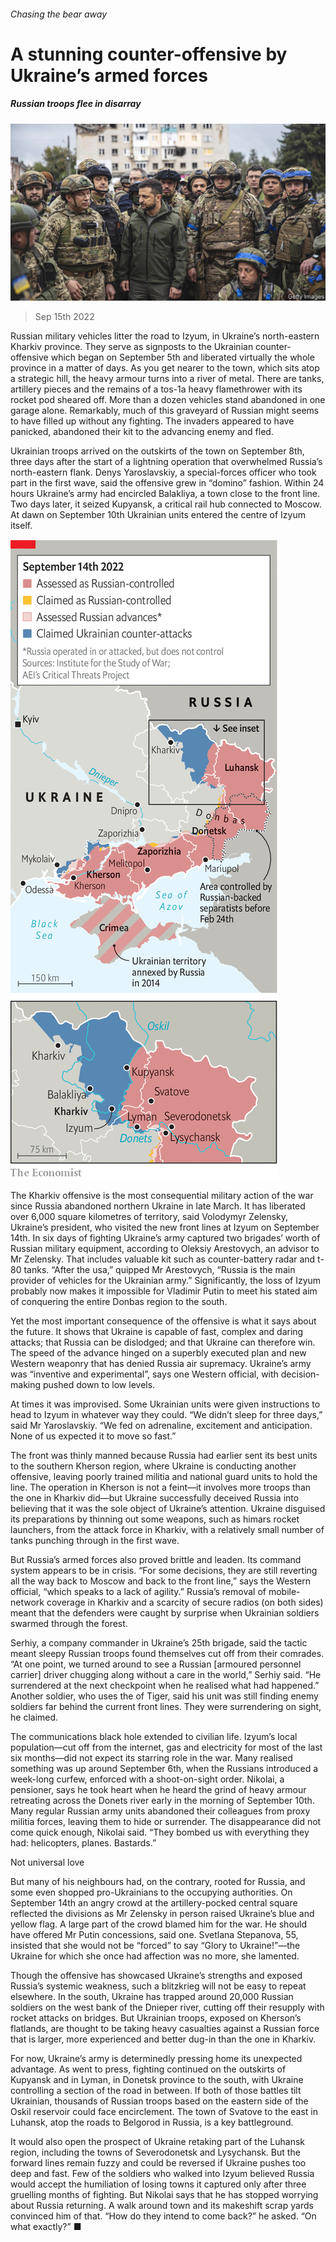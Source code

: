 ###### Chasing the bear away

# A stunning counter-offensive by Ukraine’s armed forces 

##### Russian troops flee in disarray 

![image](images/20220917_EUP002.jpg) 

> Sep 15th 2022 

Russian military vehicles litter the road to Izyum, in Ukraine’s north-eastern Kharkiv province. They serve as signposts to the Ukrainian counter-offensive which began on September 5th and liberated virtually the whole province in a matter of days. As you get nearer to the town, which sits atop a strategic hill, the heavy armour turns into a river of metal. There are tanks, artillery pieces and the remains of a tos-1a heavy flamethrower with its rocket pod sheared off. More than a dozen vehicles stand abandoned in one garage alone. Remarkably, much of this graveyard of Russian might seems to have filled up without any fighting. The invaders appeared to have panicked, abandoned their kit to the advancing enemy and fled.

Ukrainian troops arrived on the outskirts of the town on September 8th, three days after the start of a lightning operation that overwhelmed Russia’s north-eastern flank. Denys Yaroslavskiy, a special-forces officer who took part in the first wave, said the offensive grew in “domino” fashion. Within 24 hours Ukraine’s army had encircled Balakliya, a town close to the front line. Two days later, it seized Kupyansk, a critical rail hub connected to Moscow. At dawn on September 10th Ukrainian units entered the centre of Izyum itself. 

![image](images/20220917_EUM975.png) 


The Kharkiv offensive is the most consequential military action of the war since Russia abandoned northern Ukraine in late March. It has liberated over 6,000 square kilometres of territory, said Volodymyr Zelensky, Ukraine’s president, who visited the new front lines at Izyum on September 14th. In six days of fighting Ukraine’s army captured two brigades’ worth of Russian military equipment, according to Oleksiy Arestovych, an advisor to Mr Zelensky. That includes valuable kit such as counter-battery radar and t-80 tanks. “After the usa,” quipped Mr Arestovych, “Russia is the main provider of vehicles for the Ukrainian army.” Significantly, the loss of Izyum probably now makes it impossible for Vladimir Putin to meet his stated aim of conquering the entire Donbas region to the south. 

Yet the most important consequence of the offensive is what it says about the future. It shows that Ukraine is capable of fast, complex and daring attacks; that Russia can be dislodged; and that Ukraine can therefore win. The speed of the advance hinged on a superbly executed plan and new Western weaponry that has denied Russia air supremacy. Ukraine’s army was “inventive and experimental”, says one Western official, with decision-making pushed down to low levels.

At times it was improvised. Some Ukrainian units were given instructions to head to Izyum in whatever way they could. “We didn’t sleep for three days,” said Mr Yaroslavskiy. “We fed on adrenaline, excitement and anticipation. None of us expected it to move so fast.”

The front was thinly manned because Russia had earlier sent its best units to the southern Kherson region, where Ukraine is conducting another offensive, leaving poorly trained militia and national guard units to hold the line. The operation in Kherson is not a feint—it involves more troops than the one in Kharkiv did—but Ukraine successfully deceived Russia into believing that it was the sole object of Ukraine’s attention. Ukraine disguised its preparations by thinning out some weapons, such as himars rocket launchers, from the attack force in Kharkiv, with a relatively small number of tanks punching through in the first wave.

But Russia’s armed forces also proved brittle and leaden. Its command system appears to be in crisis. “For some decisions, they are still reverting all the way back to Moscow and back to the front line,” says the Western official, “which speaks to a lack of agility.” Russia’s removal of mobile-network coverage in Kharkiv and a scarcity of secure radios (on both sides) meant that the defenders were caught by surprise when Ukrainian soldiers swarmed through the forest.

Serhiy, a company commander in Ukraine’s 25th brigade, said the tactic meant sleepy Russian troops found themselves cut off from their comrades. “At one point, we turned around to see a Russian [armoured personnel carrier] driver chugging along without a care in the world,” Serhiy said. “He surrendered at the next checkpoint when he realised what had happened.” Another soldier, who uses the  of Tiger, said his unit was still finding enemy soldiers far behind the current front lines. They were surrendering on sight, he claimed.

The communications black hole extended to civilian life. Izyum’s local population—cut off from the internet, gas and electricity for most of the last six months—did not expect its starring role in the war. Many realised something was up around September 6th, when the Russians introduced a week-long curfew, enforced with a shoot-on-sight order. Nikolai, a pensioner, says he took heart when he heard the grind of heavy armour retreating across the Donets river early in the morning of September 10th. Many regular Russian army units abandoned their colleagues from proxy militia forces, leaving them to hide or surrender. The disappearance did not come quick enough, Nikolai said. “They bombed us with everything they had: helicopters, planes. Bastards.”

Not universal love

But many of his neighbours had, on the contrary, rooted for Russia, and some even shopped pro-Ukrainians to the occupying authorities. On September 14th an angry crowd at the artillery-pocked central square reflected the divisions as Mr Zelensky in person raised Ukraine’s blue and yellow flag. A large part of the crowd blamed him for the war. He should have offered Mr Putin concessions, said one. Svetlana Stepanova, 55, insisted that she would not be “forced” to say “Glory to Ukraine!”—the Ukraine for which she once had affection was no more, she lamented.

Though the offensive has showcased Ukraine’s strengths and exposed Russia’s systemic weakness, such a blitzkrieg will not be easy to repeat elsewhere. In the south, Ukraine has trapped around 20,000 Russian soldiers on the west bank of the Dnieper river, cutting off their resupply with rocket attacks on bridges. But Ukrainian troops, exposed on Kherson’s flatlands, are thought to be taking heavy casualties against a Russian force that is larger, more experienced and better dug-in than the one in Kharkiv.

For now, Ukraine’s army is determinedly pressing home its unexpected advantage. As  went to press, fighting continued on the outskirts of Kupyansk and in Lyman, in Donetsk province to the south, with Ukraine controlling a section of the road in between. If both of those battles tilt Ukrainian, thousands of Russian troops based on the eastern side of the Oskil reservoir could face encirclement. The town of Svatove to the east in Luhansk, atop the roads to Belgorod in Russia, is a key battleground.

It would also open the prospect of Ukraine retaking part of the Luhansk region, including the towns of Severodonetsk and Lysychansk. But the forward lines remain fuzzy and could be reversed if Ukraine pushes too deep and fast. Few of the soldiers who walked into Izyum believed Russia would accept the humiliation of losing towns it captured only after three gruelling months of fighting. But Nikolai says that he has stopped worrying about Russia returning. A walk around town and its makeshift scrap yards convinced him of that. “How do they intend to come back?” he asked. “On what exactly?” ■


